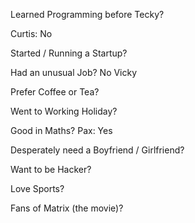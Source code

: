 Learned Programming before Tecky?

Curtis: No

Started / Running a Startup?

Had an unusual Job?  No Vicky

Prefer Coffee or Tea?

Went to Working Holiday?

Good in Maths?
Pax: Yes

Desperately need a Boyfriend / Girlfriend?

Want to be Hacker?

Love Sports?

Fans of Matrix (the movie)?
